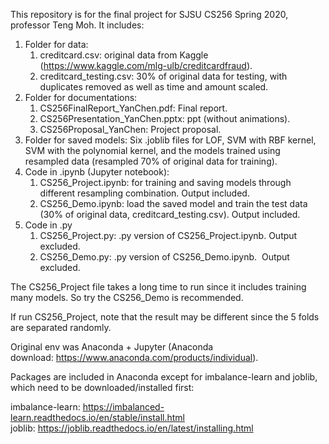 This repository is for the final project for SJSU CS256 Spring 2020, professor Teng Moh. It includes:
1. Folder for data:
    1) creditcard.csv: original data from Kaggle (https://www.kaggle.com/mlg-ulb/creditcardfraud).
    2) creditcard_testing.csv: 30% of original data for testing, with duplicates removed as well as time and amount scaled.
2. Folder for documentations:
    1) CS256FinalReport_YanChen.pdf: Final report.
    2) CS256Presentation_YanChen.pptx: ppt (without animations).
    3) CS256Proposal_YanChen: Project proposal.
2. Folder for saved models:
    Six .joblib files for LOF, SVM with RBF kernel, SVM with the polynomial kernel, and the models trained using resampled data (resampled 70% of original data for training).
3. Code in .ipynb (Jupyter notebook):
    1) CS256_Project.ipynb: for training and saving models through different resampling combination. Output included.
    2) CS256_Demo.ipynb: load the saved model and train the test data (30% of original data, creditcard_testing.csv). Output included.
4. Code in .py
   1) CS256_Project.py: .py version of CS256_Project.ipynb. Output excluded.
   2) CS256_Demo.py: .py version of CS256_Demo.ipynb.  Output excluded.

The CS256_Project file takes a long time to run since it includes training many models. So try the CS256_Demo is recommended.

If run CS256_Project, note that the result may be different since the 5 folds are separated randomly.

Original env was Anaconda + Jupyter (Anaconda download: https://www.anaconda.com/products/individual).

Packages are included in Anaconda except for imbalance-learn and joblib, which need to be downloaded/installed first:

  imbalance-learn: https://imbalanced-learn.readthedocs.io/en/stable/install.html
  joblib: https://joblib.readthedocs.io/en/latest/installing.html 
